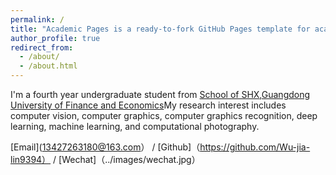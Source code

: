 ```yaml
---
permalink: /
title: "Academic Pages is a ready-to-fork GitHub Pages template for academic personal websites"
author_profile: true
redirect_from: 
  - /about/
  - /about.html
---
```


I'm a fourth year undergraduate student from [School of SHX](https://shx.gdufe.edu.cn/),[Guangdong University of Finance and Economics](https://www.gdufe.edu.cn/)My research interest includes computer vision, computer graphics, computer graphics recognition, deep learning, machine learning, and computational photography.

[Email](13427263180@163.com） / [Github]（https://github.com/Wu-jia-lin9394） / [Wechat]（../images/wechat.jpg） 
